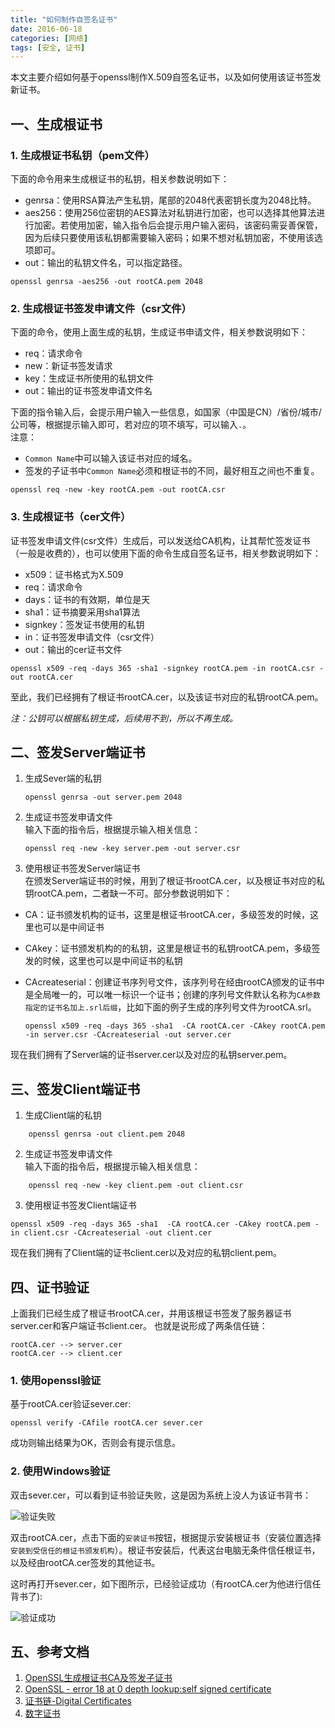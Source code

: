 ```yaml
---
title: "如何制作自签名证书"
date: 2016-06-18  
categories: [网络]
tags: [安全, 证书]  
---
```


本文主要介绍如何基于openssl制作X.509自签名证书，以及如何使用该证书签发新证书。


## 一、生成根证书 ##

### 1. 生成根证书私钥（pem文件） ###

下面的命令用来生成根证书的私钥，相关参数说明如下：  

- genrsa：使用RSA算法产生私钥，尾部的2048代表密钥长度为2048比特。
- aes256：使用256位密钥的AES算法对私钥进行加密，也可以选择其他算法进行加密。若使用加密，输入指令后会提示用户输入密码，该密码需妥善保管，因为后续只要使用该私钥都需要输入密码；如果不想对私钥加密，不使用该选项即可。
- out：输出的私钥文件名，可以指定路径。  

```console
openssl genrsa -aes256 -out rootCA.pem 2048
```

### 2. 生成根证书签发申请文件（csr文件） ###

下面的命令，使用上面生成的私钥，生成证书申请文件，相关参数说明如下：  

- req：请求命令
- new：新证书签发请求
- key：生成证书所使用的私钥文件
- out：输出的证书签发申请文件名

下面的指令输入后，会提示用户输入一些信息，如国家（中国是CN）/省份/城市/公司等，根据提示输入即可，若对应的项不填写，可以输入`.`。  
注意：  

- `Common Name`中可以输入该证书对应的域名。
- 签发的子证书中`Common Name`必须和根证书的不同，最好相互之间也不重复。  

```console
openssl req -new -key rootCA.pem -out rootCA.csr
```

### 3. 生成根证书（cer文件） ###

证书签发申请文件(csr文件）生成后，可以发送给CA机构，让其帮忙签发证书（一般是收费的），也可以使用下面的命令生成自签名证书，相关参数说明如下：  

- x509：证书格式为X.509
- req：请求命令
- days：证书的有效期，单位是天
- sha1：证书摘要采用sha1算法
- signkey：签发证书使用的私钥
- in：证书签发申请文件（csr文件）
- out：输出的cer证书文件

```console
openssl x509 -req -days 365 -sha1 -signkey rootCA.pem -in rootCA.csr -out rootCA.cer
```

至此，我们已经拥有了根证书rootCA.cer，以及该证书对应的私钥rootCA.pem。  

*注：公钥可以根据私钥生成，后续用不到，所以不再生成。*

## 二、签发Server端证书 ##

1. 生成Sever端的私钥

	```console
	openssl genrsa -out server.pem 2048  
	```

2. 生成证书签发申请文件  
输入下面的指令后，根据提示输入相关信息：

	```console
	openssl req -new -key server.pem -out server.csr
	```
3. 使用根证书签发Server端证书  
在颁发Server端证书的时候，用到了根证书rootCA.cer，以及根证书对应的私钥rootCA.pem，二者缺一不可。部分参数说明如下：
- CA：证书颁发机构的证书，这里是根证书rootCA.cer，多级签发的时候，这里也可以是中间证书
- CAkey：证书颁发机构的的私钥，这里是根证书的私钥rootCA.pem，多级签发的时候，这里也可以是中间证书的私钥
- CAcreateserial：创建证书序列号文件，该序列号在经由rootCA颁发的证书中是全局唯一的，可以唯一标识一个证书；创建的序列号文件默认名称为`CA参数指定的证书名加上.srl后缀`，比如下面的例子生成的序列号文件为rootCA.srl。

	```console
	openssl x509 -req -days 365 -sha1  -CA rootCA.cer -CAkey rootCA.pem -in server.csr -CAcreateserial -out server.cer
	```

现在我们拥有了Server端的证书server.cer以及对应的私钥server.pem。

## 三、签发Client端证书 ##

1. 生成Client端的私钥
```console
	openssl genrsa -out client.pem 2048  
```

2. 生成证书签发申请文件  
输入下面的指令后，根据提示输入相关信息：
```console
	openssl req -new -key client.pem -out client.csr
```
3. 使用根证书签发Client端证书
```console
openssl x509 -req -days 365 -sha1  -CA rootCA.cer -CAkey rootCA.pem -in client.csr -CAcreateserial -out client.cer
```
现在我们拥有了Client端的证书client.cer以及对应的私钥client.pem。

## 四、证书验证 ##

上面我们已经生成了根证书rootCA.cer，并用该根证书签发了服务器证书server.cer和客户端证书client.cer。
也就是说形成了两条信任链：

	rootCA.cer --> server.cer
	rootCA.cer --> client.cer

### 1. 使用openssl验证 ###

基于rootCA.cer验证sever.cer:

```console
openssl verify -CAfile rootCA.cer sever.cer 
```
成功则输出结果为OK，否则会有提示信息。


### 2. 使用Windows验证 ###

双击sever.cer，可以看到证书验证失败，这是因为系统上没人为该证书背书：  

![验证失败](https://github.com/sigusr1/blog_assets/blob/master/2016-06-18-how_to_make_self_signed_cert/sever_not_auth.png?raw=true)

双击rootCA.cer，点击下面的`安装证书`按钮，根据提示安装根证书（安装位置选择`安装到受信任的根证书颁发机构`）。根证书安装后，代表这台电脑无条件信任根证书，以及经由rootCA.cer签发的其他证书。  

这时再打开sever.cer，如下图所示，已经验证成功（有rootCA.cer为他进行信任背书了):  

![验证成功](https://github.com/sigusr1/blog_assets/blob/master/2016-06-18-how_to_make_self_signed_cert/sever_auth.png?raw=true)


## 五、参考文档 ##
1. [OpenSSL生成根证书CA及签发子证书](https://yq.aliyun.com/articles/40398?spm=a2c4e.11153940.0.0.69928c988yuZJK&type=2)
2. [OpenSSL - error 18 at 0 depth lookup:self signed certificate](https://stackoverflow.com/questions/19726138/openssl-error-18-at-0-depth-lookupself-signed-certificate)
3. [证书链-Digital Certificates](https://www.jianshu.com/p/46e48bc517d0)
4. [数字证书](https://blog.cnbluebox.com/blog/2014/03/24/shu-zi-zheng-shu/)